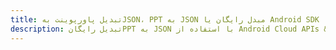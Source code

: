 ---title: تبدیل پاورپوینت بهJSON، PPT به JSON مبدل رایگان یا Android SDKdescription: تبدیل رایگانPPT به JSON با استفاده از Android Cloud APIs & SDK. همچنین اسناد Microsoft PowerPoint را در Cloud ایجاد، ویرایش و رندر کنید.---